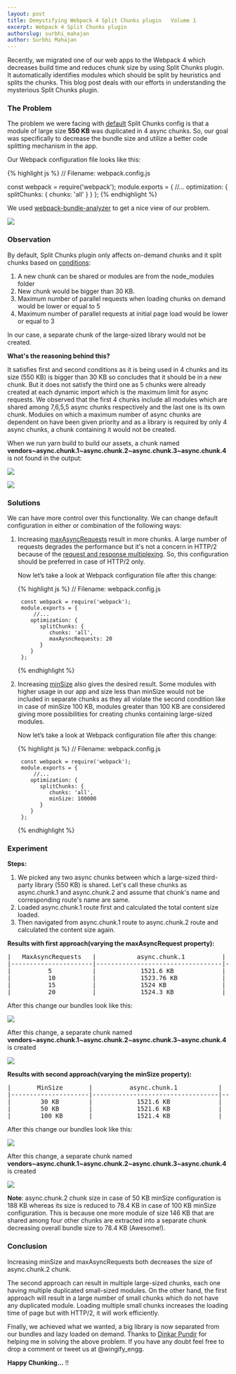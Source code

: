 ```yaml
---
layout: post
title: Demystifying Webpack 4 Split Chunks plugin   Volume 1
excerpt: Webpack 4 Split Chunks plugin
authorslug: surbhi_mahajan
author: Surbhi Mahajan
---
```


Recently, we migrated one of our web apps to the Webpack 4 which decreases build time and reduces chunk size by using Split Chunks plugin. It automatically identifies modules which should be split by heuristics and splits the chunks. This blog post deals with our efforts in understanding the mysterious Split Chunks plugin.
### The Problem
The problem we were facing with [default](https://webpack.js.org/plugins/split-chunks-plugin/#optimization-splitchunks) Split Chunks config is that a module of large size **550 KB** was duplicated in 4 async chunks. So, our goal was specifically to decrease the bundle size and utilize a better code splitting mechanism in the app.

Our Webpack configuration file looks like this:

{% highlight js %}
// Filename: webpack.config.js

const webpack = require('webpack');
module.exports = {
   //...
   optimization: {
      splitChunks: {
         chunks: 'all'
      }
   }
};
{% endhighlight %}

We used [webpack-bundle-analyzer](https://github.com/webpack-contrib/webpack-bundle-analyzer) to get a nice view of our problem.

![](/images/2018/08/split-chunks-duplicated-view.png)
### Observation
By default, Split Chunks plugin only affects on-demand chunks and it split chunks based on [conditions](https://webpack.js.org/plugins/split-chunks-plugin/#defaults):
1. A new chunk can be shared or modules are from the node_modules folder
2. New chunk would be bigger than 30 KB.
3. Maximum number of parallel requests when loading chunks on demand would be lower or equal to 5
4. Maximum number of parallel requests at initial page load would be lower or equal to 3

In our case, a separate chunk of the large-sized library would not be created.

**What's the reasoning behind this?**

It satisfies first and second conditions as it is being used in 4 chunks and its size (550 KB) is bigger than 30 KB so concludes that it should be in a new chunk. But it does not satisfy the third one as 5 chunks were already created at each dynamic import which is the maximum limit for async requests. We observed that the first 4 chunks include all modules which are shared among 7,6,5,5 async chunks respectively and the last one is its own chunk. Modules on which a maximum number of async chunks are dependent on have been given priority and as a library is required by only 4 async chunks, a chunk containing it would not be created.

When we run yarn build to build our assets, a chunk named **vendors~async.chunk.1~async.chunk.2~async.chunk.3~async.chunk.4** is not found in the output:

![](/images/2018/08/split-chunks-default-build-view-1.png)

![](/images/2018/08/split-chunks-default-build-view-2.png)

### Solutions
We can have more control over this functionality. We can change default configuration in either or combination of the following ways:
1. Increasing [maxAsyncRequests](https://webpack.js.org/plugins/split-chunks-plugin/#splitchunks-maxasyncrequests) result in more chunks. A large number of requests degrades the performance but it's not a concern in HTTP/2 because of the [request and response multiplexing](https://developers.google.com/web/fundamentals/performance/http2/). So, this configuration should be preferred in case of HTTP/2 only.

    Now let’s take a look at Webpack configuration file after this change:

    {% highlight js %}
        // Filename: webpack.config.js

        const webpack = require('webpack');
        module.exports = {
            //...
           optimization: {
              splitChunks: {
                 chunks: 'all',
                 maxAysncRequests: 20
              }
           }
        };
    {% endhighlight %}

2. Increasing [minSize](https://webpack.js.org/plugins/split-chunks-plugin/#splitchunks-minsize) also gives the desired result. Some modules with higher usage in our app and size less than minSize would not be included in separate chunks as they all violate the second condition like in case of minSize 100 KB, modules greater than 100 KB are considered giving more possibilities for creating chunks containing large-sized modules.

    Now let’s take a look at Webpack configuration file after this change:

     {% highlight js %}
        // Filename: webpack.config.js

        const webpack = require('webpack');
        module.exports = {
            //...
           optimization: {
              splitChunks: {
                 chunks: 'all',
                 minSize: 100000
              }
           }
        };
     {% endhighlight %}


### Experiment

**Steps:**
1. We picked any two async chunks between which a large-sized third-party library (550 KB) is shared. Let's call these chunks as async.chunk.1 and async.chunk.2 and assume that chunk's name and corresponding route's name are same.
2. Loaded async.chunk.1 route first and calculated the total content size loaded.
3. Then navigated from async.chunk.1 route to async.chunk.2 route and calculated the content size again.

**Results with first approach(varying the maxAsyncRequest property):**

<pre>
|   MaxAsyncRequests   |           async.chunk.1          |        async.chunk.2       |
|----------------------|----------------------------------|----------------------------|
|          5           |            1521.6 KB             |          758 KB            |
|          10          |            1523.76 KB            |          79.1 KB           |
|          15          |            1524 KB               |          79.1 KB           |
|          20          |            1524.3 KB             |          79.1 KB           |
</pre>

After this change our bundles look like this:

![](/images/2018/08/split-chunks-maxAsyncRequests-view.png)

After this change, a separate chunk named **vendors~async.chunk.1~async.chunk.2~async.chunk.3~async.chunk.4** is created

![](/images/2018/08/split-chunks-maxAsyncRequests-build-view.png)


**Results with second approach(varying the minSize property):**

<pre>
|       MinSize       |          async.chunk.1           |        async.chunk.2       |
|---------------------|----------------------------------|----------------------------|
|        30 KB        |            1521.6 KB             |          758 KB            |
|        50 KB        |            1521.6 KB             |          188 KB            |
|        100 KB       |            1521.4 KB             |          78.4 KB           |
</pre>

After this change our bundles look like this:

![](/images/2018/08/split-chunks-minSize-view.png)

After this change, a separate chunk named **vendors~async.chunk.1~async.chunk.2~async.chunk.3~async.chunk.4** is created

![](/images/2018/08/split-chunks-minSize-build-view.png)

**Note**: async.chunk.2 chunk size in case of 50 KB minSize configuration is 188 KB whereas its size is reduced to 78.4 KB in case of 100 KB minSize configuration. This is because one more module of size 146 KB that are shared among four other chunks are extracted into a separate chunk decreasing overall bundle size to 78.4 KB (Awesome!).
### Conclusion

Increasing minSize and maxAsyncRequests both decreases the size of async.chunk.2 chunk.

The second approach can result in multiple large-sized chunks, each one having multiple duplicated small-sized modules.
On the other hand, the first approach will result in a large number of small chunks which do not have any duplicated module. Loading multiple small chunks increases the loading time of page but with HTTP/2, it will work efficiently.

Finally, we achieved what we wanted, a big library is now separated from our bundles and lazy loaded on demand. Thanks to [Dinkar Pundir](https://twitter.com/dinkarpundir) for helping me in solving the above problem.
If you have any doubt feel free to drop a comment or tweet us at @wingify_engg.

**Happy Chunking...** !!
